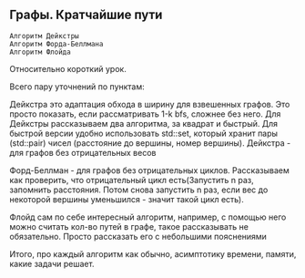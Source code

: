 ## Графы. Кратчайшие пути
```
Алгоритм Дейкстры
Алгоритм Форда-Беллмана
Алгоритм Флойда
```

Относительно короткий урок.

Всего пару уточнений по пунктам:

Дейкстра это адаптация обхода в ширину для взвешенных графов. Это просто показать, если рассматривать 1-k bfs, сложнее без него.
Для Дейкстры рассказываем два алгоритма, за квадрат и быстрый. Для быстрой версии удобно использовать std::set, который хранит пары (std::pair) чисел (расстояние до вершины, номер вершины). 
Дейкстра - для графов без отрицательных весов

Форд-Беллман - для графов без отрицательных циклов. Рассказываем как проверить, что отрицательный цикл есть(Запустить n раз, запомнить расстояния. Потом снова запустить n раз, если вес до некоторой вершины уменьшился - значит такой цикл есть).

Флойд сам по себе интересный алгоритм, например, с помощью него можно считать кол-во путей в графе, такое рассказывать не обязательно. Просто рассказать его с небольшими пояснениями

Итого, про каждый алгоритм как обычно, асимптотику времени, памяти, какие задачи решает.